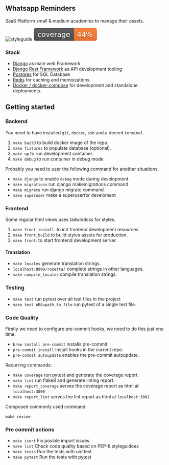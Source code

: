 ## Whatsapp Reminders

SaaS Platform small & medium academies to manage their assets.

![styleguide](https://img.shields.io/badge/styleguide-flake8-blue)
![Coverage](src/web/badges/coverage.svg)

### Stack

* [Django](https://www.djangoproject.com/) as main web Framework
* [Django Rest Framework](http://www.django-rest-framework.org/) as API development tooling
* [Postgres](http://www.django-rest-framework.org/) for SQL Database
* [Redis](http://redis.io/) for caching and memoizations.
* [Docker / docker-compose](http://www.django-rest-framework.org/) for development and standalone deployments.

## Getting started

### Backend

You need to have installed `git`, `docker`, `ssh` and a decent `terminal`.

1. `make build` to build docker image of the repo.
2. `make fixtures` to populate database (optional).
3. `make up` to run development container.
4. `make debug` to run container in debug mode

Probably you need to user the following command for another situations.

* `make django` to enable `debug` mode during development.
* `make migrations` run django makemigrations command
* `make migrate` run django migrate command
* `make superuser` make a superuserfor develoment

### Frontend

Some regular html views uses tailwindcss for styles.

1. `make front_install`. to init frontend development resources.
2. `make front_build` to build styles assets for production.
3. `make front`. to start frontend development server.


#### Translation

* `make locales` generate translation strings.
* `localhost:8000/rosetta/` complete strings in other languages.
* `make compile_locales` compile translation strings.


### Testing

* `make test` run pytest over all test files in the project
* `make test ARG=path_to_file` run pytest of a single test file.

### Code Quality

Firstly we need to configure pre-commit hooks, we need to do this just one time.

* `brew install pre-commit` installs pre-commit
* `pre-commit install` install hooks in the current repo.
* `pre-commit autoupdate` enables the pre-commit autoupdate.

Recurring commands:

* `make coverage` run pytest and generate the coverage report.
* `make lint` run flake8 and generate linting report.
* `make report_coverage` serves the coverage report as html at `localhost:3000`
* `make report_lint` serves the lint report as html at `localhost:3001`

Composed commonly used command:

```
make review
```

### Pre commit actions

* `make isort` Fix posible import issues
* `make lint` Check code quality based on PEP-8 styleguidees
* `make tests` Run the tests with unittest
* `make pytest` Run the tests with pytest
